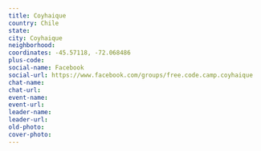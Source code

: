 ```yaml
---
title: Coyhaique
country: Chile
state: 
city: Coyhaique
neighborhood: 
coordinates: -45.57118, -72.068486
plus-code:
social-name: Facebook
social-url: https://www.facebook.com/groups/free.code.camp.coyhaique
chat-name:
chat-url:
event-name:
event-url:
leader-name:
leader-url:
old-photo: 
cover-photo:
---
```

